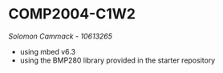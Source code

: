 # COMP2004-C1W2

*Solomon Cammack - 10613265*

- using mbed v6.3
- using the BMP280 library provided in the starter repository
